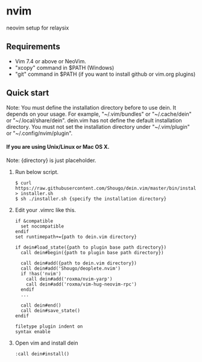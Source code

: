 # nvim

neovim setup for relaysix

## Requirements

* Vim 7.4 or above or NeoVim.
* "xcopy" command in $PATH (Windows)
* "git" command in $PATH (if you want to install github or vim.org plugins)

## Quick start

Note: You must define the installation directory before to use dein.  It
depends on your usage.
For example, "\~/.vim/bundles" or "\~/.cache/dein" or "\~/.local/share/dein".
dein.vim has not define the default installation directory.
You must not set the installation directory under "\~/.vim/plugin" or
"\~/.config/nvim/plugin".

#### If you are using Unix/Linux or Mac OS X.

Note: {directory} is just placeholder.

1. Run below script.

     ```
     $ curl https://raw.githubusercontent.com/Shougo/dein.vim/master/bin/installer.sh > installer.sh
     $ sh ./installer.sh {specify the installation directory}
     ```

2. Edit your .vimrc like this.

    ```vim
    if &compatible
      set nocompatible
    endif
    set runtimepath+={path to dein.vim directory}

    if dein#load_state({path to plugin base path directory})
      call dein#begin({path to plugin base path directory})

      call dein#add({path to dein.vim directory})
      call dein#add('Shougo/deoplete.nvim')
      if !has('nvim')
        call dein#add('roxma/nvim-yarp')
        call dein#add('roxma/vim-hug-neovim-rpc')
      endif
      ...

      call dein#end()
      call dein#save_state()
    endif

    filetype plugin indent on
    syntax enable
    ```

3. Open vim and install dein

    ```vim
    :call dein#install()
    ```
